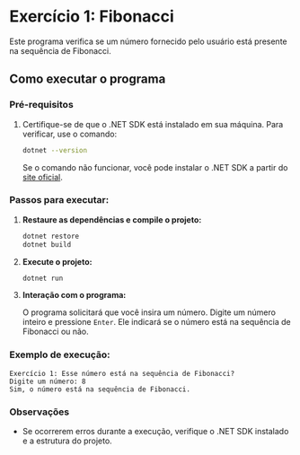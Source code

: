 
# Exercício 1: Fibonacci

Este programa verifica se um número fornecido pelo usuário está presente na sequência de Fibonacci.

## Como executar o programa

### Pré-requisitos

1. Certifique-se de que o .NET SDK está instalado em sua máquina. Para verificar, use o comando:

    ```bash
    dotnet --version
    ```

    Se o comando não funcionar, você pode instalar o .NET SDK a partir do [site oficial](https://dotnet.microsoft.com/download).

### Passos para executar:

1. **Restaure as dependências e compile o projeto:**

    ```bash
    dotnet restore
    dotnet build
    ```

2. **Execute o projeto:**

    ```bash
    dotnet run
    ```

3. **Interação com o programa:**

    O programa solicitará que você insira um número. Digite um número inteiro e pressione `Enter`. Ele indicará se o número está na sequência de Fibonacci ou não.

### Exemplo de execução:

```
Exercício 1: Esse número está na sequência de Fibonacci?
Digite um número: 8
Sim, o número está na sequência de Fibonacci.
```

### Observações

- Se ocorrerem erros durante a execução, verifique o .NET SDK instalado e a estrutura do projeto.
